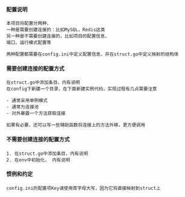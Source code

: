 #### 配置说明

    本项目将配置分两种，
    一种是需要创建连接的：比如MySQL，Redis这类
    另一种是不需要创建连接的，比如项目的配置信息，
    端口，运行模式配置等
    
    两种配置都需要在config.ini中定义配置信息，并在struct.go中定义映射的结构体
    
#### 需要创建连接的配置方式

    在struct.go中添加条目，内有说明
    在config下新建一个目录，在下面新建实例代码，实现过程有几点需要注意
    
    - 通常采用单例模式
    - 通常为连接池
    - 对外暴露一个方法获取连接
    
    如果有必要，还可以写一些辅助函数将连接上的方法外移，更方便调用
    
    
#### 不需要创建连接的配置方式
    1. 在struct.go中添加条目，内有说明
    2. 在env中初始化， 内有说明
    
#### 惯例和约定

    config.ini的配置项Key请使用首字母大写，因为它将直接映射到struct上